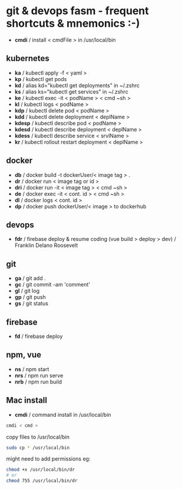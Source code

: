 # git & devops fasm - frequent shortcuts & mnemonics :-)

- **cmdi** / install < cmdFile > in /usr/local/bin

## kubernetes

- **ka** / kubectl apply -f < yaml >
- **kp** / kubectl get pods
- **kd** / alias kd="kubectl get deployments" in ~/.zshrc
- **ks** / alias ks="kubectl get services" in ~/.zshrc
- **ke** / kubectl exec -it < podName > < cmd ~sh >
- **kl** / kubectl logs < podName >
- **kdp** / kubectl delete pod < podName >
- **kdd** / kubectl delete deployment < deplName >
- **kdesp** / kubectl describe pod < podName >
- **kdesd** / kubectl describe deployment < deplName >
- **kdess** / kubectl describe service < srvlName >
- **kr** / kubectl rollout restart deployment < deplName >

## docker

- **db** / docker build -t dockerUser/< image tag > .
- **dr** / docker run < image tag or id >
- **dri** / docker run -it < image tag > < cmd ~sh >
- **de** / docker exec -it < cont. id > < cmd ~sh >
- **dl** / docker logs < cont. id >
- **dp** / docker push dockerUser/< image > to dockerhub

## devops

- **fdr** / firebase deploy & resume coding (vue build > deploy > dev) / Franklin Delano Roosevelt

## git

- **ga** / git add .
- **gc** / git commit -am 'comment'
- **gl** / git log
- **gp** / git push
- **gs** / git status

## firebase

- **fd** / firebase deploy

## npm, vue

- **ns** / npm start
- **nrs** / npm run serve
- **nrb** / npm run build

## Mac install

- **cmdi** / command install in /usr/local/bin

```bash
cmdi < cmd >
```

copy files to /usr/local/bin

```bash
sudo cp * /usr/local/bin
```

might need to add permissions eg:

```bash
chmod +x /usr/local/bin/dr
# or
chmod 755 /usr/local/bin/dr
```
